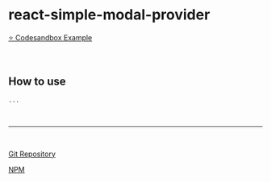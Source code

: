 # react-simple-modal-provider

<a href="https://codesandbox.io/s/react-simple-modal-provider-100-o65sm" target="_blank">⭐️ Codesandbox Example</a>

<br/>

## How to use
```
...
```

<br/>

<hr/>

<br/>

<a href="https://github.com/seungdeng17/react-simple-modal-provider" target="_blank">Git Repository</a>

<a href="https://www.npmjs.com/package/react-simple-modal-provider" target="_blank">NPM</a>
